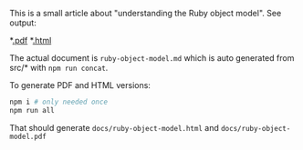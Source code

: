 This is a small article about "understanding the Ruby object model". See output:

 *[.pdf]() 
 *[.html]() 



The actual document is `ruby-object-model.md` which is auto generated from src/* with `npm run concat`.

To generate PDF and HTML versions:

```sh
npm i # only needed once
npm run all
````

That should generate `docs/ruby-object-model.html` and `docs/ruby-object-model.pdf`